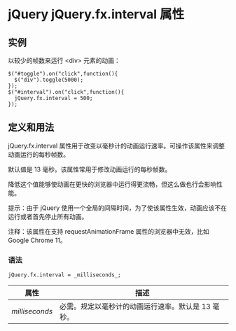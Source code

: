 # jQuery jQuery.fx.interval 属性



## 实例

以较少的帧数来运行 &lt;div&gt; 元素的动画：

```
$("#toggle").on("click",function(){
  $("div").toggle(5000);
});
$("#interval").on("click",function(){
  jQuery.fx.interval = 500;
});

```

## 定义和用法

jQuery.fx.interval 属性用于改变以毫秒计的动画运行速率。可操作该属性来调整动画运行的每秒帧数。

默认值是 13 毫秒。该属性常用于修改动画运行的每秒帧数。

降低这个值能够使动画在更快的浏览器中运行得更流畅，但这么做也行会影响性能。

提示：由于 jQuery 使用一个全局的间隔时间，为了使该属性生效，动画应该不在运行或者首先停止所有动画。

注释：该属性在支持 requestAnimationFrame 属性的浏览器中无效，比如 Google Chrome 11。

### 语法

```
jQuery.fx.interval = _milliseconds_;
```

| 属性 | 描述 |
| --- | --- |
| _milliseconds_ | 必需。规定以毫秒计的动画运行速率。默认是 13 毫秒。 |



